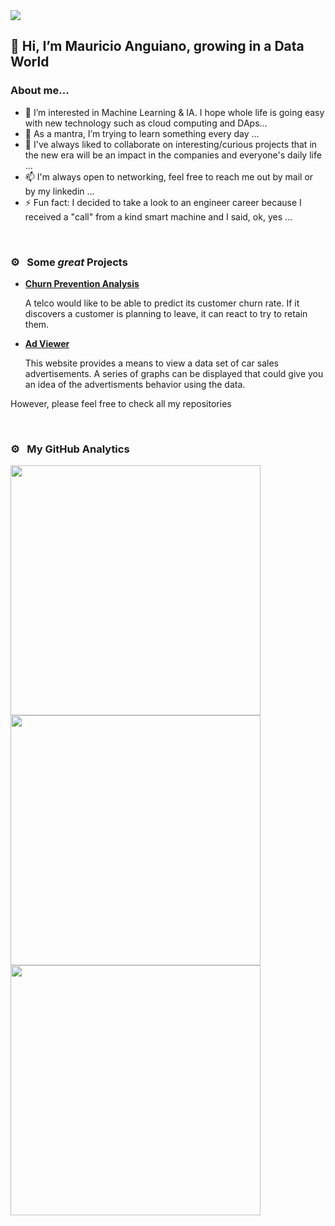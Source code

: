 <img src="https://lh3.googleusercontent.com/d/1kOJkYz_NSklYflDMEGRTDZ3_Utpf8TtQ">

## 👋 Hi, I’m Mauricio Anguiano, growing in a Data World

### About me...


- 👀 I’m interested in Machine Learning & IA. I hope whole life is going easy with new technology such as cloud computing and DAps...
- 🌱 As a mantra, I’m trying to learn something every day ...
- 💞️ I've always liked to collaborate on interesting/curious projects that in the new era will be an impact in the companies and everyone's daily life ...
- 📫 I'm always open to networking, feel free to reach me out by mail or by my linkedin ...
- ⚡ Fun fact: I decided to take a look to an engineer career because I received a "call" from a kind smart machine and I said, ok, yes ...

<br>


### ⚙️ &nbsp; Some *great* Projects
<ul>
  <li>
  <a href="https://github.com/mauangwk/interconnect_churn_prevention" target="_blank">
    <b>Churn Prevention Analysis</b>
  </a>
    <p>A telco would like to be able to predict its customer churn rate. If it discovers a customer is planning to leave, it can react to try to retain them.</p>
  </li>
  <li>
  <a href="https://github.com/mauangwk/ads-car-viewer" target="_blank">
    <b>Ad Viewer</b>
  </a>
    <p>This website provides a means to view a data set of car sales advertisements.
    A series of graphs can be displayed that could give you an idea of the advertisments behavior using the data.</p>
  </li>
</ul>

However, please feel free to check all my repositories

<br>

### ⚙️ &nbsp; My GitHub Analytics

<p align="center">
    <!--
<a href="https://github.com/mauangwk">

<img height="180em" src="https://github-readme-stats-eight-theta.vercel.app/api?username=mauangwk&show_icons=true&theme=algolia&include_all_commits=true&count_private=true"/>
<img height="180em" src="https://github-readme-stats-eight-theta.vercel.app/api/top-langs/?username=mauangwk&layout=compact&langs_count=8&theme=algolia"/>
-->


<img width="400em" src="https://github-readme-streak-stats.herokuapp.com/?user=mauangwk&theme=nord&hide_border=false"/><br>
<img width="400em" src="https://github-readme-stats.vercel.app/api?username=mauangwk&theme=nord&show_icons=true&hide_border=false&count_private=true&include_all_commits=true"/><br>
<img width="400em" src="https://github-readme-stats.vercel.app/api/top-langs/?username=mauangwk&theme=nord&show_icons=true&hide_border=false&layout=compact"/><br>

</p>
